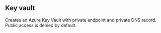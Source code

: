 ## Key vault

Creates an Azure Key Vault with private endpoint and private DNS record.
Public access is denied by default.